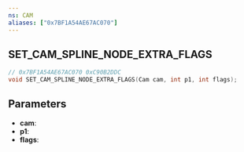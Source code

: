 ```yaml
---
ns: CAM
aliases: ["0x7BF1A54AE67AC070"]
---
```

## SET_CAM_SPLINE_NODE_EXTRA_FLAGS

```c
// 0x7BF1A54AE67AC070 0xC90B2DDC
void SET_CAM_SPLINE_NODE_EXTRA_FLAGS(Cam cam, int p1, int flags);
```

## Parameters
* **cam**:
* **p1**:
* **flags**:

